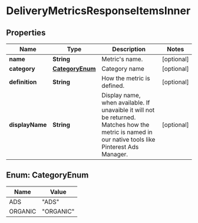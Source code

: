 

# DeliveryMetricsResponseItemsInner


## Properties

| Name | Type | Description | Notes |
|------------ | ------------- | ------------- | -------------|
|**name** | **String** | Metric&#39;s name. |  [optional] |
|**category** | [**CategoryEnum**](#CategoryEnum) | Category name |  [optional] |
|**definition** | **String** | How the metric is defined. |  [optional] |
|**displayName** | **String** | Display name, when available. If unavaible it will not be returned. Matches how the metric is named in our native tools like Pinterest Ads Manager. |  [optional] |



## Enum: CategoryEnum

| Name | Value |
|---- | -----|
| ADS | &quot;ADS&quot; |
| ORGANIC | &quot;ORGANIC&quot; |



